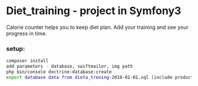 # Diet_training - project in Symfony3

Calorie counter helps you to keep diet plan.
Add your training and see your progress in time.

### setup:
``` bash
composer install
add parameters - database, swiftmailer, img path
php bin/console doctrine:database:create
export database data from dieta_trening-2018-01-01.sql (include products, trainings)
```
